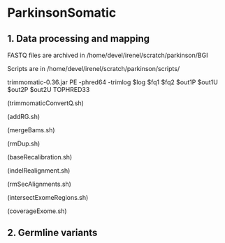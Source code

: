# ParkinsonSomatic

## 1. Data processing and mapping

FASTQ files are archived in 
/home/devel/irenel/scratch/parkinson/BGI

Scripts are in 
/home/devel/irenel/scratch/parkinson/scripts/

trimmomatic-0.36.jar PE -phred64 -trimlog $log $fq1 $fq2 $out1P $out1U $out2P $out2U TOPHRED33

(trimmomaticConvertQ.sh)


(addRG.sh)

(mergeBams.sh)

(rmDup.sh)

(baseRecalibration.sh)

(indelRealignment.sh)

(rmSecAlignments.sh)

(intersectExomeRegions.sh)

(coverageExome.sh)

## 2. Germline variants





